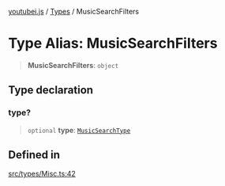 [youtubei.js](../../../README.md) / [Types](../README.md) / MusicSearchFilters

# Type Alias: MusicSearchFilters

> **MusicSearchFilters**: `object`

## Type declaration

### type?

> `optional` **type**: [`MusicSearchType`](MusicSearchType.md)

## Defined in

[src/types/Misc.ts:42](https://github.com/LuanRT/YouTube.js/blob/af92984523f90200a18314b94478a2697c9deab0/src/types/Misc.ts#L42)
